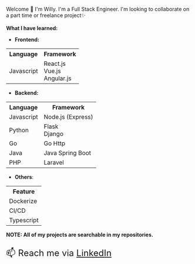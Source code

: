 Welcome 👋 I'm Willy. I'm a Full Stack Engineer. I'm looking to collaborate on a part time or freelance project✨
<br><br>
<strong>What I have learned:</strong>
- <strong>Frontend:</strong>
<table>
  <tr>
    <th>Language</th>
    <th>Framework</th>
  </tr>
  <tr>
    <td>Javascript</td>
    <td>React.js
      <br>Vue.js
      <br>Angular.js</td>
  </tr>
</table>

- <strong>Backend:</strong> 
<table>
  <tr>
    <th>Language</th>
    <th>Framework</th>
  </tr>
  <tr>
    <td>Javascript</td>
    <td>Node.js (Express)</td>
  </tr>
  <tr>
    <td>Python</td>
    <td>Flask
      <br>Django</td>
  </tr>
  <tr>
    <td>Go</td>
    <td>Go Http</td>
  </tr>
  <tr>
    <td>Java</td>
    <td>Java Spring Boot</td>
  </tr>
  <tr>
    <td>PHP</td>
    <td>Laravel</td>
  </tr>
</table>

- <strong>Others</strong>:
<table>
  <tr>
    <th>Feature</th>
  </tr>
  <tr>
    <td>Dockerize</td>
  </tr>
  <tr>
    <td>CI/CD</td>
  </tr>
  <tr>
    <td>Typescript</td>
  </tr>
</table>

<strong>NOTE: All of my projects are searchable in my repositories.</strong>

<p style="font-size: 24px;">📫 Reach me via <a href="https://www.linkedin.com/in/willywilsen/">LinkedIn</a></p>

<!---
TubesForLyfe/TubesForLyfe is a ✨ special ✨ repository because its `README.md` (this file) appears on your GitHub profile.
You can click the Preview link to take a look at your changes.
--->
